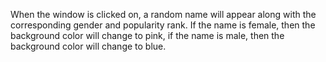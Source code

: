 When the window is clicked on, a random name will appear along with the corresponding gender and popularity rank.  If the name is female, then the background color will change to pink, if the name is male, then the background color will change to blue.
